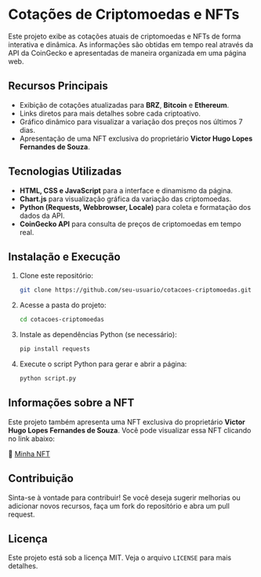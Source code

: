 # Cotações de Criptomoedas e NFTs

Este projeto exibe as cotações atuais de criptomoedas e NFTs de forma interativa e dinâmica. As informações são obtidas em tempo real através da API da CoinGecko e apresentadas de maneira organizada em uma página web.

## Recursos Principais

- Exibição de cotações atualizadas para **BRZ**, **Bitcoin** e **Ethereum**.
- Links diretos para mais detalhes sobre cada criptoativo.
- Gráfico dinâmico para visualizar a variação dos preços nos últimos 7 dias.
- Apresentação de uma NFT exclusiva do proprietário **Victor Hugo Lopes Fernandes de Souza**.

## Tecnologias Utilizadas

- **HTML, CSS e JavaScript** para a interface e dinamismo da página.
- **Chart.js** para visualização gráfica da variação das criptomoedas.
- **Python (Requests, Webbrowser, Locale)** para coleta e formatação dos dados da API.
- **CoinGecko API** para consulta de preços de criptomoedas em tempo real.

## Instalação e Execução

1. Clone este repositório:
   ```sh
   git clone https://github.com/seu-usuario/cotacoes-criptomoedas.git
   ```
2. Acesse a pasta do projeto:
   ```sh
   cd cotacoes-criptomoedas
   ```
3. Instale as dependências Python (se necessário):
   ```sh
   pip install requests
   ```
4. Execute o script Python para gerar e abrir a página:
   ```sh
   python script.py
   ```

## Informações sobre a NFT

Este projeto também apresenta uma NFT exclusiva do proprietário **Victor Hugo Lopes Fernandes de Souza**. Você pode visualizar essa NFT clicando no link abaixo:

🔗 [Minha NFT](https://revictrador.testnet.nfts2.me)

## Contribuição

Sinta-se à vontade para contribuir! Se você deseja sugerir melhorias ou adicionar novos recursos, faça um fork do repositório e abra um pull request.

## Licença

Este projeto está sob a licença MIT. Veja o arquivo `LICENSE` para mais detalhes.



